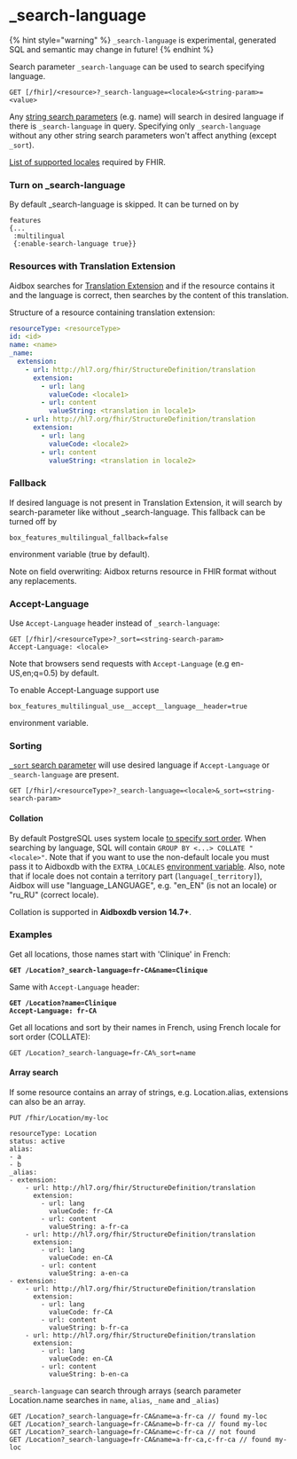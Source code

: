 # \_search-language

{% hint style="warning" %}
`_search-language` is experimental, generated SQL and semantic may change in future!
{% endhint %}

Search parameter `_search-language` can be used to search specifying language.

```
GET [/fhir]/<resource>?_search-language=<locale>&<string-param>=<value>
```

Any [string search parameters](https://www.hl7.org/fhir/search.html#string) (e.g. name) will search in desired language if there is `_search-language` in query. Specifying only `_search-language` without any other string search parameters won't affect anything (except `_sort`).

[List of supported locales](https://hl7.org/fhir/valueset-languages.html) required by FHIR.

### Turn on \_search-language

By default \_search-language is skipped. It can be turned on by

```
features 
{...
 :multilingual
 {:enable-search-language true}}
```

### Resources with Translation Extension

Aidbox searches for [Translation Extension](https://build.fhir.org/ig/HL7/fhir-extensions/StructureDefinition-translation.html) and if the resource contains it and the language is correct, then searches by the content of this translation.

Structure of a resource containing translation extension:

```yaml
resourceType: <resourceType>
id: <id>
name: <name>
_name:
  extension:
    - url: http://hl7.org/fhir/StructureDefinition/translation
      extension:
        - url: lang
          valueCode: <locale1>
        - url: content
          valueString: <translation in locale1> 
    - url: http://hl7.org/fhir/StructureDefinition/translation
      extension:
        - url: lang
          valueCode: <locale2>
        - url: content
          valueString: <translation in locale2>
```

### Fallback

If desired language is not present in Translation Extension, it will search by search-parameter like without \_search-language. This fallback can be turned off by

```
box_features_multilingual_fallback=false
```

environment variable (true by default).

Note on field overwriting: Aidbox returns resource in FHIR format without any replacements.

### Accept-Language

Use `Accept-Language` header instead of `_search-language`:

```
GET [/fhir]/<resourceType>?_sort=<string-search-param>
Accept-Language: <locale>
```

Note that browsers send requests with `Accept-Language` (e.g en-US,en;q=0.5) by default.

To enable Accept-Language support use

```
box_features_multilingual_use__accept__language__header=true
```

environment variable.

### Sorting

[`_sort` search parameter](\_sort.md) will use desired language if `Accept-Language` or `_search-language` are present.

```
GET [/fhir]/<resourceType>?_search-language=<locale>&_sort=<string-search-param>
```

#### Collation

By default PostgreSQL uses system locale [to specify sort order](../../../../tutorials/data-api/change-sort-order-by-locale-collation.md). When searching by language, SQL will contain `GROUP BY <...> COLLATE "<locale>"`. Note that if you want to use the non-default locale you must pass it to Aidboxdb with the `EXTRA_LOCALES` [environment variable](../../../../reference/configuration/environment-variables/aidboxdb-environment-variables.md#optional-environment-variables). Also, note that if locale does not contain a territory part (`language[_territory]`), Aidbox will use "language\_LANGUAGE", e.g. "en\_EN" (is not an locale) or "ru\_RU" (correct locale).

Collation is supported in **Aidboxdb version 14.7+**.

### Examples

Get all locations, those names start with 'Clinique' in French:

<pre><code><strong>GET /Location?_search-language=fr-CA&#x26;name=Clinique
</strong></code></pre>

Same with `Accept-Language` header:

<pre><code><strong>GET /Location?name=Clinique
</strong><strong>Accept-Language: fr-CA
</strong></code></pre>

Get all locations and sort by their names in French, using French locale for sort order (COLLATE):

```
GET /Location?_search-language=fr-CA%_sort=name
```

#### Array search

If some resource contains an array of strings, e.g. Location.alias, extensions can also be an array.

```
PUT /fhir/Location/my-loc

resourceType: Location
status: active
alias:
- a
- b
_alias:
- extension:
    - url: http://hl7.org/fhir/StructureDefinition/translation
      extension:
        - url: lang
          valueCode: fr-CA
        - url: content
          valueString: a-fr-ca
    - url: http://hl7.org/fhir/StructureDefinition/translation
      extension:
        - url: lang
          valueCode: en-CA
        - url: content
          valueString: a-en-ca
- extension:
    - url: http://hl7.org/fhir/StructureDefinition/translation
      extension:
        - url: lang
          valueCode: fr-CA
        - url: content
          valueString: b-fr-ca
    - url: http://hl7.org/fhir/StructureDefinition/translation
      extension:
        - url: lang
          valueCode: en-CA
        - url: content
          valueString: b-en-ca
```

`_search-language` can search through arrays (search parameter Location.name searches in `name`, `alias`, `_name` and `_alias`)

```
GET /Location?_search-language=fr-CA&name=a-fr-ca // found my-loc
GET /Location?_search-language=fr-CA&name=b-fr-ca // found my-loc
GET /Location?_search-language=fr-CA&name=c-fr-ca // not found
GET /Location?_search-language=fr-CA&name=a-fr-ca,c-fr-ca // found my-loc
```

